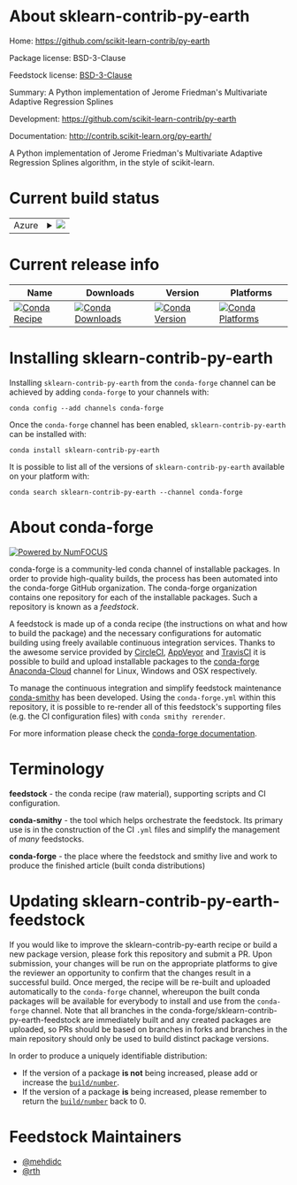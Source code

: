 About sklearn-contrib-py-earth
==============================

Home: https://github.com/scikit-learn-contrib/py-earth

Package license: BSD-3-Clause

Feedstock license: [BSD-3-Clause](https://github.com/conda-forge/sklearn-contrib-py-earth-feedstock/blob/master/LICENSE.txt)

Summary: A Python implementation of Jerome Friedman's Multivariate Adaptive Regression Splines


Development: https://github.com/scikit-learn-contrib/py-earth

Documentation: http://contrib.scikit-learn.org/py-earth/

A Python implementation of Jerome Friedman's Multivariate Adaptive Regression Splines algorithm, in the style of scikit-learn.


Current build status
====================


<table>
    
  <tr>
    <td>Azure</td>
    <td>
      <details>
        <summary>
          <a href="https://dev.azure.com/conda-forge/feedstock-builds/_build/latest?definitionId=5828&branchName=master">
            <img src="https://dev.azure.com/conda-forge/feedstock-builds/_apis/build/status/sklearn-contrib-py-earth-feedstock?branchName=master">
          </a>
        </summary>
        <table>
          <thead><tr><th>Variant</th><th>Status</th></tr></thead>
          <tbody><tr>
              <td>linux_64_numpy1.16python3.6.____cpython</td>
              <td>
                <a href="https://dev.azure.com/conda-forge/feedstock-builds/_build/latest?definitionId=5828&branchName=master">
                  <img src="https://dev.azure.com/conda-forge/feedstock-builds/_apis/build/status/sklearn-contrib-py-earth-feedstock?branchName=master&jobName=linux&configuration=linux_64_numpy1.16python3.6.____cpython" alt="variant">
                </a>
              </td>
            </tr><tr>
              <td>linux_64_numpy1.16python3.7.____cpython</td>
              <td>
                <a href="https://dev.azure.com/conda-forge/feedstock-builds/_build/latest?definitionId=5828&branchName=master">
                  <img src="https://dev.azure.com/conda-forge/feedstock-builds/_apis/build/status/sklearn-contrib-py-earth-feedstock?branchName=master&jobName=linux&configuration=linux_64_numpy1.16python3.7.____cpython" alt="variant">
                </a>
              </td>
            </tr><tr>
              <td>linux_64_numpy1.16python3.8.____cpython</td>
              <td>
                <a href="https://dev.azure.com/conda-forge/feedstock-builds/_build/latest?definitionId=5828&branchName=master">
                  <img src="https://dev.azure.com/conda-forge/feedstock-builds/_apis/build/status/sklearn-contrib-py-earth-feedstock?branchName=master&jobName=linux&configuration=linux_64_numpy1.16python3.8.____cpython" alt="variant">
                </a>
              </td>
            </tr><tr>
              <td>linux_64_numpy1.19python3.9.____cpython</td>
              <td>
                <a href="https://dev.azure.com/conda-forge/feedstock-builds/_build/latest?definitionId=5828&branchName=master">
                  <img src="https://dev.azure.com/conda-forge/feedstock-builds/_apis/build/status/sklearn-contrib-py-earth-feedstock?branchName=master&jobName=linux&configuration=linux_64_numpy1.19python3.9.____cpython" alt="variant">
                </a>
              </td>
            </tr><tr>
              <td>osx_64_numpy1.16python3.6.____cpython</td>
              <td>
                <a href="https://dev.azure.com/conda-forge/feedstock-builds/_build/latest?definitionId=5828&branchName=master">
                  <img src="https://dev.azure.com/conda-forge/feedstock-builds/_apis/build/status/sklearn-contrib-py-earth-feedstock?branchName=master&jobName=osx&configuration=osx_64_numpy1.16python3.6.____cpython" alt="variant">
                </a>
              </td>
            </tr><tr>
              <td>osx_64_numpy1.16python3.7.____cpython</td>
              <td>
                <a href="https://dev.azure.com/conda-forge/feedstock-builds/_build/latest?definitionId=5828&branchName=master">
                  <img src="https://dev.azure.com/conda-forge/feedstock-builds/_apis/build/status/sklearn-contrib-py-earth-feedstock?branchName=master&jobName=osx&configuration=osx_64_numpy1.16python3.7.____cpython" alt="variant">
                </a>
              </td>
            </tr><tr>
              <td>osx_64_numpy1.16python3.8.____cpython</td>
              <td>
                <a href="https://dev.azure.com/conda-forge/feedstock-builds/_build/latest?definitionId=5828&branchName=master">
                  <img src="https://dev.azure.com/conda-forge/feedstock-builds/_apis/build/status/sklearn-contrib-py-earth-feedstock?branchName=master&jobName=osx&configuration=osx_64_numpy1.16python3.8.____cpython" alt="variant">
                </a>
              </td>
            </tr><tr>
              <td>osx_64_numpy1.19python3.9.____cpython</td>
              <td>
                <a href="https://dev.azure.com/conda-forge/feedstock-builds/_build/latest?definitionId=5828&branchName=master">
                  <img src="https://dev.azure.com/conda-forge/feedstock-builds/_apis/build/status/sklearn-contrib-py-earth-feedstock?branchName=master&jobName=osx&configuration=osx_64_numpy1.19python3.9.____cpython" alt="variant">
                </a>
              </td>
            </tr><tr>
              <td>win_64_numpy1.16python3.6.____cpython</td>
              <td>
                <a href="https://dev.azure.com/conda-forge/feedstock-builds/_build/latest?definitionId=5828&branchName=master">
                  <img src="https://dev.azure.com/conda-forge/feedstock-builds/_apis/build/status/sklearn-contrib-py-earth-feedstock?branchName=master&jobName=win&configuration=win_64_numpy1.16python3.6.____cpython" alt="variant">
                </a>
              </td>
            </tr><tr>
              <td>win_64_numpy1.16python3.7.____cpython</td>
              <td>
                <a href="https://dev.azure.com/conda-forge/feedstock-builds/_build/latest?definitionId=5828&branchName=master">
                  <img src="https://dev.azure.com/conda-forge/feedstock-builds/_apis/build/status/sklearn-contrib-py-earth-feedstock?branchName=master&jobName=win&configuration=win_64_numpy1.16python3.7.____cpython" alt="variant">
                </a>
              </td>
            </tr><tr>
              <td>win_64_numpy1.16python3.8.____cpython</td>
              <td>
                <a href="https://dev.azure.com/conda-forge/feedstock-builds/_build/latest?definitionId=5828&branchName=master">
                  <img src="https://dev.azure.com/conda-forge/feedstock-builds/_apis/build/status/sklearn-contrib-py-earth-feedstock?branchName=master&jobName=win&configuration=win_64_numpy1.16python3.8.____cpython" alt="variant">
                </a>
              </td>
            </tr><tr>
              <td>win_64_numpy1.19python3.9.____cpython</td>
              <td>
                <a href="https://dev.azure.com/conda-forge/feedstock-builds/_build/latest?definitionId=5828&branchName=master">
                  <img src="https://dev.azure.com/conda-forge/feedstock-builds/_apis/build/status/sklearn-contrib-py-earth-feedstock?branchName=master&jobName=win&configuration=win_64_numpy1.19python3.9.____cpython" alt="variant">
                </a>
              </td>
            </tr>
          </tbody>
        </table>
      </details>
    </td>
  </tr>
</table>

Current release info
====================

| Name | Downloads | Version | Platforms |
| --- | --- | --- | --- |
| [![Conda Recipe](https://img.shields.io/badge/recipe-sklearn--contrib--py--earth-green.svg)](https://anaconda.org/conda-forge/sklearn-contrib-py-earth) | [![Conda Downloads](https://img.shields.io/conda/dn/conda-forge/sklearn-contrib-py-earth.svg)](https://anaconda.org/conda-forge/sklearn-contrib-py-earth) | [![Conda Version](https://img.shields.io/conda/vn/conda-forge/sklearn-contrib-py-earth.svg)](https://anaconda.org/conda-forge/sklearn-contrib-py-earth) | [![Conda Platforms](https://img.shields.io/conda/pn/conda-forge/sklearn-contrib-py-earth.svg)](https://anaconda.org/conda-forge/sklearn-contrib-py-earth) |

Installing sklearn-contrib-py-earth
===================================

Installing `sklearn-contrib-py-earth` from the `conda-forge` channel can be achieved by adding `conda-forge` to your channels with:

```
conda config --add channels conda-forge
```

Once the `conda-forge` channel has been enabled, `sklearn-contrib-py-earth` can be installed with:

```
conda install sklearn-contrib-py-earth
```

It is possible to list all of the versions of `sklearn-contrib-py-earth` available on your platform with:

```
conda search sklearn-contrib-py-earth --channel conda-forge
```


About conda-forge
=================

[![Powered by NumFOCUS](https://img.shields.io/badge/powered%20by-NumFOCUS-orange.svg?style=flat&colorA=E1523D&colorB=007D8A)](http://numfocus.org)

conda-forge is a community-led conda channel of installable packages.
In order to provide high-quality builds, the process has been automated into the
conda-forge GitHub organization. The conda-forge organization contains one repository
for each of the installable packages. Such a repository is known as a *feedstock*.

A feedstock is made up of a conda recipe (the instructions on what and how to build
the package) and the necessary configurations for automatic building using freely
available continuous integration services. Thanks to the awesome service provided by
[CircleCI](https://circleci.com/), [AppVeyor](https://www.appveyor.com/)
and [TravisCI](https://travis-ci.com/) it is possible to build and upload installable
packages to the [conda-forge](https://anaconda.org/conda-forge)
[Anaconda-Cloud](https://anaconda.org/) channel for Linux, Windows and OSX respectively.

To manage the continuous integration and simplify feedstock maintenance
[conda-smithy](https://github.com/conda-forge/conda-smithy) has been developed.
Using the ``conda-forge.yml`` within this repository, it is possible to re-render all of
this feedstock's supporting files (e.g. the CI configuration files) with ``conda smithy rerender``.

For more information please check the [conda-forge documentation](https://conda-forge.org/docs/).

Terminology
===========

**feedstock** - the conda recipe (raw material), supporting scripts and CI configuration.

**conda-smithy** - the tool which helps orchestrate the feedstock.
                   Its primary use is in the construction of the CI ``.yml`` files
                   and simplify the management of *many* feedstocks.

**conda-forge** - the place where the feedstock and smithy live and work to
                  produce the finished article (built conda distributions)


Updating sklearn-contrib-py-earth-feedstock
===========================================

If you would like to improve the sklearn-contrib-py-earth recipe or build a new
package version, please fork this repository and submit a PR. Upon submission,
your changes will be run on the appropriate platforms to give the reviewer an
opportunity to confirm that the changes result in a successful build. Once
merged, the recipe will be re-built and uploaded automatically to the
`conda-forge` channel, whereupon the built conda packages will be available for
everybody to install and use from the `conda-forge` channel.
Note that all branches in the conda-forge/sklearn-contrib-py-earth-feedstock are
immediately built and any created packages are uploaded, so PRs should be based
on branches in forks and branches in the main repository should only be used to
build distinct package versions.

In order to produce a uniquely identifiable distribution:
 * If the version of a package **is not** being increased, please add or increase
   the [``build/number``](https://conda.io/docs/user-guide/tasks/build-packages/define-metadata.html#build-number-and-string).
 * If the version of a package **is** being increased, please remember to return
   the [``build/number``](https://conda.io/docs/user-guide/tasks/build-packages/define-metadata.html#build-number-and-string)
   back to 0.

Feedstock Maintainers
=====================

* [@mehdidc](https://github.com/mehdidc/)
* [@rth](https://github.com/rth/)

